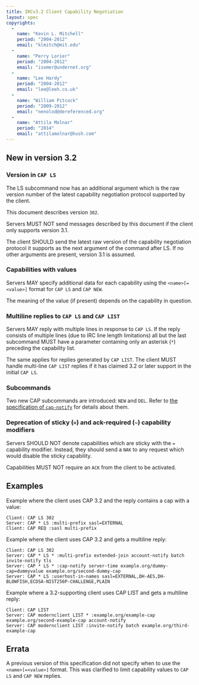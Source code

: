```yaml
---
title: IRCv3.2 Client Capability Negotiation
layout: spec
copyrights:
  -
    name: "Kevin L. Mitchell"
    period: "2004-2012"
    email: "klmitch@mit.edu"
  -
    name: "Perry Lorier"
    period: "2004-2012"
    email: "isomer@undernet.org"
  -
    name: "Lee Hardy"
    period: "2004-2012"
    email: "lee@leeh.co.uk"
  -
    name: "William Pitcock"
    period: "2009-2012"
    email: "nenolod@dereferenced.org"
  -
    name: "Attila Molnar"
    period: "2014"
    email: "attilamolnar@hush.com"
---
```

## New in version 3.2

### Version in `CAP LS`

The LS subcommand now has an additional argument which is the raw version
number of the latest capability negotiation protocol supported by the client.

This document describes version `302`.

Servers MUST NOT send messages described by this document if the client
only supports version 3.1.

The client SHOULD send the latest raw version of the capability negotiation
protocol it supports as the next argument of the command after LS.
If no other arguments are present, version 3.1 is assumed.

### Capabilities with values

Servers MAY specify additional data for each capability using the
`<name>[=<value>]` format for `CAP LS` and `CAP NEW`.

The meaning of the value (if present) depends on the capability in question.

### Multiline replies to `CAP LS` and `CAP LIST`

Servers MAY reply with multiple lines in response to `CAP LS`.
If the reply consists of multiple lines (due to IRC line length limitations)
all but the last subcommand MUST have a parameter containing only an asterisk
(`*`) preceding the capability list.

The same applies for replies generated by `CAP LIST`.
The client MUST handle multi-line `CAP LIST` replies if it has claimed 3.2
or later support in the initial `CAP LS`.

### Subcommands

Two new CAP subcommands are introduced: `NEW` and `DEL`.
Refer to [the specification of `cap-notify`](../extensions/cap-notify-3.2.html) for details about them.

### Deprecation of sticky (`=`) and ack-required (`~`) capability modifiers

Servers SHOULD NOT denote capabilities which are sticky with the `=` capability modifier.  Instead,
they should send a `NAK` to any request which would disable the sticky capability.

Capabilities MUST NOT require an `ACK` from the client to be activated.

## Examples

Example where the client uses CAP 3.2 and the reply contains a cap with
a value:

    Client: CAP LS 302
    Server: CAP * LS :multi-prefix sasl=EXTERNAL
    Client: CAP REQ :sasl multi-prefix

Example where the client uses CAP 3.2 and gets a multiline reply:

    Client: CAP LS 302
    Server: CAP * LS * :multi-prefix extended-join account-notify batch invite-notify tls
    Server: CAP * LS * :cap-notify server-time example.org/dummy-cap=dummyvalue example.org/second-dummy-cap
    Server: CAP * LS :userhost-in-names sasl=EXTERNAL,DH-AES,DH-BLOWFISH,ECDSA-NIST256P-CHALLENGE,PLAIN

Example where a 3.2-supporting client uses CAP LIST and gets a multiline
reply:

    Client: CAP LIST
    Server: CAP modernclient LIST * :example.org/example-cap example.org/second-example-cap account-notify
    Server: CAP modernclient LIST :invite-notify batch example.org/third-example-cap

## Errata

A previous version of this specification did not specify when to use
the `<name>[=<value>]` format.  This was clarified to limit capability
values to `CAP LS` and `CAP NEW` replies.

